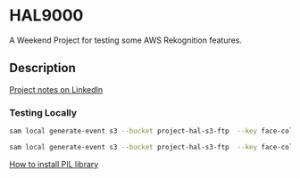 # HAL9000

A Weekend Project for testing some AWS Rekognition features.

## Description

[Project notes on LinkedIn](https://www.linkedin.com/pulse/using-aws-rekognition-detect-your-childs-arrived-home-nacho-coll/)


### Testing Locally

``` bash
sam local generate-event s3 --bucket project-hal-s3-ftp  --key face-collections/nacho/WIN_20180506_18_28_08_Pro.jpg | sam local invoke RekognitionUpdateCollectionLambda --profile nachocoll
```

``` bash
sam local generate-event s3 --bucket project-hal-s3-ftp  --key face-collections/nacho/WIN_20180506_18_28_08_Pro.jpg | sam local invoke RekognitionLambda --profile nachocoll
```

[How to install PIL library](https://learn-serverless.org/post/deploying-pillow-aws-lambda/)